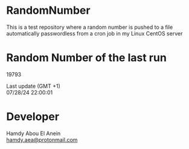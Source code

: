 # RandomNumber    
This is a test repository where a random number is pushed to a file automatically passwordless from a cron job in my Linux CentOS server    
# Random Number of the last run   
19793
      
Last update (GMT +1)    
07/28/24 22:00:01
# Developer    
Hamdy Abou El Anein   
hamdy.aea@protonmail.com
